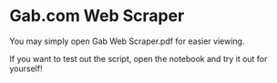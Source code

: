 # Gab.com Web Scraper

You may simply open Gab Web Scraper.pdf for easier viewing.

If you want to test out the script, open the notebook and try it out for yourself!
